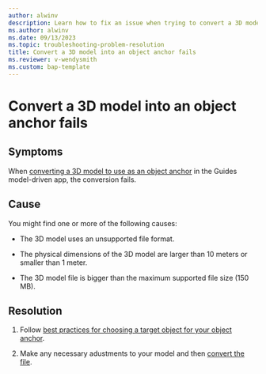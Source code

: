 ```yaml
---
author: alwinv
description: Learn how to fix an issue when trying to convert a 3D model into an object anchor
ms.author: alwinv
ms.date: 09/13/2023
ms.topic: troubleshooting-problem-resolution
title: Convert a 3D model into an object anchor fails
ms.reviewer: v-wendysmith
ms.custom: bap-template
---
```


# Convert a 3D model into an object anchor fails

## Symptoms

When [converting a 3D model to use as an object anchor](pc-app-anchor-azure-object.md#convert-the-file-in-the-guides-model-driven-app) in the Guides model-driven app, the conversion fails.

## Cause

You might find one or more of the following causes:

- The 3D model uses an unsupported file format.

- The physical dimensions of the 3D model are larger than 10 meters or smaller than 1 meter.

- The 3D model file is bigger than the maximum supported file size (150 MB).

## Resolution

1. Follow [best practices for choosing a target object for your object anchor](pc-app-anchor-object-best-practices.md).

1. Make any necessary adustments to your model and then [convert the file](pc-app-anchor-azure-object.md#convert-the-file-in-the-guides-model-driven-app).